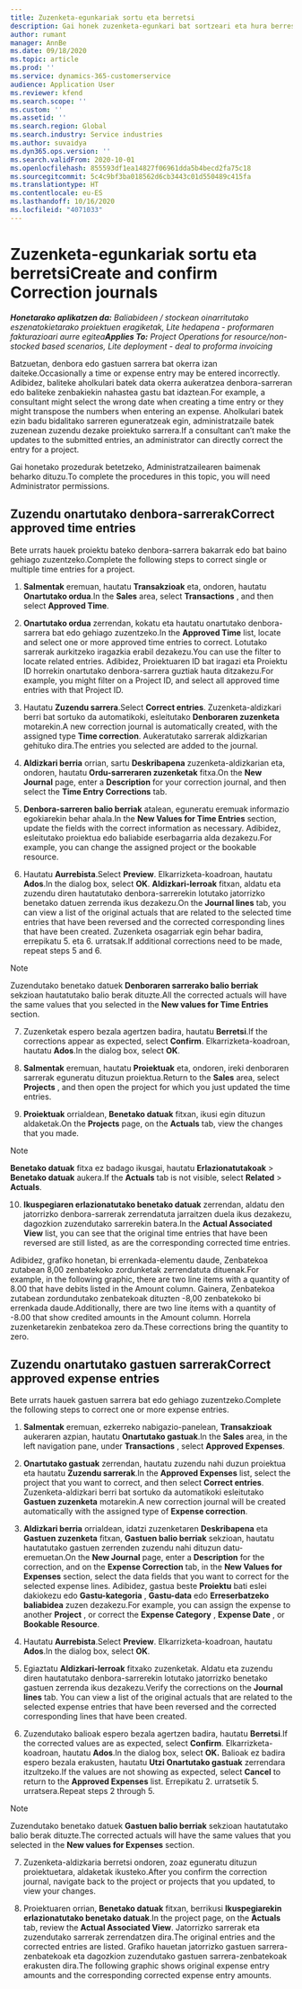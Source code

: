 ```yaml
---
title: Zuzenketa-egunkariak sortu eta berretsi
description: Gai honek zuzenketa-egunkari bat sortzeari eta hura berresteari buruzko informazioa ematen du.
author: rumant
manager: AnnBe
ms.date: 09/18/2020
ms.topic: article
ms.prod: ''
ms.service: dynamics-365-customerservice
audience: Application User
ms.reviewer: kfend
ms.search.scope: ''
ms.custom: ''
ms.assetid: ''
ms.search.region: Global
ms.search.industry: Service industries
ms.author: suvaidya
ms.dyn365.ops.version: ''
ms.search.validFrom: 2020-10-01
ms.openlocfilehash: 855593df1ea14827f06961dda5b4becd2fa75c18
ms.sourcegitcommit: 5c4c9bf3ba018562d6cb3443c01d550489c415fa
ms.translationtype: HT
ms.contentlocale: eu-ES
ms.lasthandoff: 10/16/2020
ms.locfileid: "4071033"
---
```

# <a name="create-and-confirm-correction-journals"></a><span data-ttu-id="e474a-103">Zuzenketa-egunkariak sortu eta berretsi</span><span class="sxs-lookup"><span data-stu-id="e474a-103">Create and confirm Correction journals</span></span>

<span data-ttu-id="e474a-104">_**Honetarako aplikatzen da:** Baliabideen / stockean oinarritutako eszenatokietarako proiektuen eragiketak, Lite hedapena - proformaren fakturazioari aurre egitea_</span><span class="sxs-lookup"><span data-stu-id="e474a-104">_**Applies To:** Project Operations for resource/non-stocked based scenarios, Lite deployment - deal to proforma invoicing_</span></span>

<span data-ttu-id="e474a-105">Batzuetan, denbora edo gastuen sarrera bat okerra izan daiteke.</span><span class="sxs-lookup"><span data-stu-id="e474a-105">Occasionally a time or expense entry may be entered incorrectly.</span></span> <span data-ttu-id="e474a-106">Adibidez, baliteke aholkulari batek data okerra aukeratzea denbora-sarreran edo baliteke zenbakiekin nahastea gastu bat idaztean.</span><span class="sxs-lookup"><span data-stu-id="e474a-106">For example, a consultant might select the wrong date when creating a time entry or they might transpose the numbers when entering an expense.</span></span> <span data-ttu-id="e474a-107">Aholkulari batek ezin badu bidalitako sarreren eguneratzeak egin, administratzaile batek zuzenean zuzendu dezake proiektuko sarrera.</span><span class="sxs-lookup"><span data-stu-id="e474a-107">If a consultant can’t make the updates to the submitted entries, an administrator can directly correct the entry for a project.</span></span>

<span data-ttu-id="e474a-108">Gai honetako prozedurak betetzeko, Administratzailearen baimenak beharko dituzu.</span><span class="sxs-lookup"><span data-stu-id="e474a-108">To complete the procedures in this topic, you will need Administrator permissions.</span></span>

## <a name="correct-approved-time-entries"></a><span data-ttu-id="e474a-109">Zuzendu onartutako denbora-sarrerak</span><span class="sxs-lookup"><span data-stu-id="e474a-109">Correct approved time entries</span></span>     

<span data-ttu-id="e474a-110">Bete urrats hauek proiektu bateko denbora-sarrera bakarrak edo bat baino gehiago zuzentzeko.</span><span class="sxs-lookup"><span data-stu-id="e474a-110">Complete the following steps to correct single or multiple time entries for a project.</span></span>

1. <span data-ttu-id="e474a-111">**Salmentak** eremuan, hautatu **Transakzioak** eta, ondoren, hautatu **Onartutako ordua**.</span><span class="sxs-lookup"><span data-stu-id="e474a-111">In the **Sales** area, select **Transactions** , and then select **Approved Time**.</span></span> 

2. <span data-ttu-id="e474a-112">**Onartutako ordua** zerrendan, kokatu eta hautatu onartutako denbora-sarrera bat edo gehiago zuzentzeko.</span><span class="sxs-lookup"><span data-stu-id="e474a-112">In the **Approved Time** list, locate and select one or more approved time entries to correct.</span></span> <span data-ttu-id="e474a-113">Lotutako sarrerak aurkitzeko iragazkia erabil dezakezu.</span><span class="sxs-lookup"><span data-stu-id="e474a-113">You can use the filter to locate related entries.</span></span> <span data-ttu-id="e474a-114">Adibidez, Proiektuaren ID bat iragazi eta Proiektu ID horrekin onartutako denbora-sarrera guztiak hauta ditzakezu.</span><span class="sxs-lookup"><span data-stu-id="e474a-114">For example, you might filter on a Project ID, and select all approved time entries with that Project ID.</span></span>

3. <span data-ttu-id="e474a-115">Hautatu **Zuzendu sarrera**.</span><span class="sxs-lookup"><span data-stu-id="e474a-115">Select **Correct entries**.</span></span> <span data-ttu-id="e474a-116">Zuzenketa-aldizkari berri bat sortuko da automatikoki, esleitutako **Denboraren zuzenketa** motarekin.</span><span class="sxs-lookup"><span data-stu-id="e474a-116">A new correction journal is automatically created, with the assigned type **Time correction**.</span></span> <span data-ttu-id="e474a-117">Aukeratutako sarrerak aldizkarian gehituko dira.</span><span class="sxs-lookup"><span data-stu-id="e474a-117">The entries you selected are added to the journal.</span></span> 

4. <span data-ttu-id="e474a-118">**Aldizkari berria** orrian, sartu **Deskribapena** zuzenketa-aldizkarian eta, ondoren, hautatu **Ordu-sarreraren zuzenketak** fitxa.</span><span class="sxs-lookup"><span data-stu-id="e474a-118">On the **New Journal** page, enter a **Description** for your correction journal, and then select the **Time Entry Corrections** tab.</span></span>  

5. <span data-ttu-id="e474a-119">**Denbora-sarreren balio berriak** atalean, eguneratu eremuak informazio egokiarekin behar ahala.</span><span class="sxs-lookup"><span data-stu-id="e474a-119">In the **New Values for Time Entries** section, update the fields with the correct information as necessary.</span></span> <span data-ttu-id="e474a-120">Adibidez, esleitutako proiektua edo baliabide eserbagarria alda dezakezu.</span><span class="sxs-lookup"><span data-stu-id="e474a-120">For example, you can change the assigned project or the bookable resource.</span></span>

6. <span data-ttu-id="e474a-121">Hautatu **Aurrebista**.</span><span class="sxs-lookup"><span data-stu-id="e474a-121">Select **Preview**.</span></span> <span data-ttu-id="e474a-122">Elkarrizketa-koadroan, hautatu **Ados**.</span><span class="sxs-lookup"><span data-stu-id="e474a-122">In the dialog box, select **OK**.</span></span> <span data-ttu-id="e474a-123">**Aldizkari-lerroak** fitxan, aldatu eta zuzendu diren hautatutako denbora-sarrerekin lotutako jatorrizko benetako datuen zerrenda ikus dezakezu.</span><span class="sxs-lookup"><span data-stu-id="e474a-123">On the **Journal lines** tab, you can view a list of the original actuals that are related to the selected time entries that have been reversed and the corrected corresponding lines that have been created.</span></span> <span data-ttu-id="e474a-124">Zuzenketa osagarriak egin behar badira, errepikatu 5. eta 6. urratsak.</span><span class="sxs-lookup"><span data-stu-id="e474a-124">If additional corrections need to be made, repeat steps 5 and 6.</span></span> 

> [!NOTE]
> <span data-ttu-id="e474a-125">Zuzendutako benetako datuek **Denboraren sarrerako balio berriak** sekzioan hautatutako balio berak dituzte.</span><span class="sxs-lookup"><span data-stu-id="e474a-125">All the corrected actuals will have the same values that you selected in the **New values for Time Entries** section.</span></span>

7. <span data-ttu-id="e474a-126">Zuzenketak espero bezala agertzen badira, hautatu **Berretsi**.</span><span class="sxs-lookup"><span data-stu-id="e474a-126">If the corrections appear as expected, select **Confirm**.</span></span> <span data-ttu-id="e474a-127">Elkarrizketa-koadroan, hautatu **Ados**.</span><span class="sxs-lookup"><span data-stu-id="e474a-127">In the dialog box, select **OK**.</span></span>

8. <span data-ttu-id="e474a-128">**Salmentak** eremuan, hautatu **Proiektuak** eta, ondoren, ireki denboraren sarrerak eguneratu dituzun proiektua.</span><span class="sxs-lookup"><span data-stu-id="e474a-128">Return to the **Sales** area, select **Projects** , and then open the project for which you just updated the time entries.</span></span> 

9. <span data-ttu-id="e474a-129">**Proiektuak** orrialdean, **Benetako datuak** fitxan, ikusi egin dituzun aldaketak.</span><span class="sxs-lookup"><span data-stu-id="e474a-129">On the **Projects** page, on the **Actuals** tab, view the changes that you made.</span></span> 

> [!NOTE]
> <span data-ttu-id="e474a-130">**Benetako datuak** fitxa ez badago ikusgai, hautatu **Erlazionatutakoak** > **Benetako datuak** aukera.</span><span class="sxs-lookup"><span data-stu-id="e474a-130">If the **Actuals** tab is not visible, select **Related** > **Actuals**.</span></span>  

10. <span data-ttu-id="e474a-131">**Ikuspegiaren erlazionatutako benetako datuak** zerrendan, aldatu den jatorrizko denbora-sarrerak zerrendatuta jarraitzen duela ikus dezakezu, dagozkion zuzendutako sarrerekin batera.</span><span class="sxs-lookup"><span data-stu-id="e474a-131">In the **Actual Associated View** list, you can see that the original time entries that have been reversed are still listed, as are the corresponding corrected time entries.</span></span> 

<span data-ttu-id="e474a-132">Adibidez, grafiko honetan, bi errenkada-elementu daude, Zenbatekoa zutabean 8,00 zenbatekoko zordunketak zerrendatuta dituenak.</span><span class="sxs-lookup"><span data-stu-id="e474a-132">For example, in the following graphic, there are two line items with a quantity of 8.00 that have debits listed in the Amount column.</span></span> <span data-ttu-id="e474a-133">Gainera, Zenbatekoa zutabean zordundutako zenbatekoak dituzten -8,00 zenbatekoko bi errenkada daude.</span><span class="sxs-lookup"><span data-stu-id="e474a-133">Additionally, there are two line items with a quantity of -8.00 that show credited amounts in the Amount column.</span></span> <span data-ttu-id="e474a-134">Horrela zuzenketarekin zenbatekoa zero da.</span><span class="sxs-lookup"><span data-stu-id="e474a-134">These corrections bring the quantity to zero.</span></span>

 
## <a name="correct-approved-expense-entries"></a><span data-ttu-id="e474a-135">Zuzendu onartutako gastuen sarrerak</span><span class="sxs-lookup"><span data-stu-id="e474a-135">Correct approved expense entries</span></span>

<span data-ttu-id="e474a-136">Bete urrats hauek gastuen sarrera bat edo gehiago zuzentzeko.</span><span class="sxs-lookup"><span data-stu-id="e474a-136">Complete the following steps to correct one or more expense entries.</span></span> 

1. <span data-ttu-id="e474a-137">**Salmentak** eremuan, ezkerreko nabigazio-panelean, **Transakzioak** aukeraren azpian, hautatu **Onartutako gastuak**.</span><span class="sxs-lookup"><span data-stu-id="e474a-137">In the **Sales** area, in the left navigation pane, under **Transactions** , select **Approved Expenses**.</span></span>

2. <span data-ttu-id="e474a-138">**Onartutako gastuak** zerrendan, hautatu zuzendu nahi duzun proiektua eta hautatu **Zuzendu sarrerak**.</span><span class="sxs-lookup"><span data-stu-id="e474a-138">In the **Approved Expenses** list, select the project that you want to correct, and then select **Correct entries**.</span></span> <span data-ttu-id="e474a-139">Zuzenketa-aldizkari berri bat sortuko da automatikoki esleitutako **Gastuen zuzenketa** motarekin.</span><span class="sxs-lookup"><span data-stu-id="e474a-139">A new correction journal will be created automatically with the assigned type of **Expense correction**.</span></span> 

3. <span data-ttu-id="e474a-140">**Aldizkari berria** orrialdean, idatzi zuzenketaren **Deskribapena** eta **Gastuen zuzenketa** fitxan, **Gastuen balio berriak** sekzioan, hautatu hautatutako gastuen zerrenden zuzendu nahi dituzun datu-eremuetan.</span><span class="sxs-lookup"><span data-stu-id="e474a-140">On the **New Journal** page, enter a **Description** for the correction, and on the **Expense Correction** tab, in the **New Values for Expenses** section, select the data fields that you want to correct for the selected expense lines.</span></span> <span data-ttu-id="e474a-141">Adibidez, gastua beste **Proiektu** bati eslei dakiokezu edo **Gastu-kategoria** , **Gastu-data** edo **Erreserbatzeko baliabidea** zuzen dezakezu.</span><span class="sxs-lookup"><span data-stu-id="e474a-141">For example, you can assign the expense to another **Project** , or correct the **Expense Category** , **Expense Date** , or **Bookable Resource**.</span></span>

4. <span data-ttu-id="e474a-142">Hautatu **Aurrebista**.</span><span class="sxs-lookup"><span data-stu-id="e474a-142">Select **Preview**.</span></span> <span data-ttu-id="e474a-143">Elkarrizketa-koadroan, hautatu **Ados**.</span><span class="sxs-lookup"><span data-stu-id="e474a-143">In the dialog box, select **OK**.</span></span> 

5. <span data-ttu-id="e474a-144">Egiaztatu **Aldizkari-lerroak** fitxako zuzenketak. Aldatu eta zuzendu diren hautatutako denbora-sarrerekin lotutako jatorrizko benetako gastuen zerrenda ikus dezakezu.</span><span class="sxs-lookup"><span data-stu-id="e474a-144">Verify the corrections on the **Journal lines** tab. You can view a list of the original actuals that are related to the selected expense entries that have been reversed and the corrected corresponding lines that have been created.</span></span>

6. <span data-ttu-id="e474a-145">Zuzendutako balioak espero bezala agertzen badira, hautatu **Berretsi**.</span><span class="sxs-lookup"><span data-stu-id="e474a-145">If the corrected values are as expected, select **Confirm**.</span></span> <span data-ttu-id="e474a-146">Elkarrizketa-koadroan, hautatu **Ados**.</span><span class="sxs-lookup"><span data-stu-id="e474a-146">In the dialog box, select **OK.**</span></span> <span data-ttu-id="e474a-147">Balioak ez badira espero bezala erakusten, hautatu **Utzi** **Onartutako gastuak** zerrendara itzultzeko.</span><span class="sxs-lookup"><span data-stu-id="e474a-147">If the values are not showing as expected, select **Cancel** to return to the **Approved Expenses** list.</span></span> <span data-ttu-id="e474a-148">Errepikatu 2. urratsetik 5. urratsera.</span><span class="sxs-lookup"><span data-stu-id="e474a-148">Repeat steps 2 through 5.</span></span> 

> [!NOTE]
> <span data-ttu-id="e474a-149">Zuzendutako benetako datuek **Gastuen balio berriak** sekzioan hautatutako balio berak dituzte.</span><span class="sxs-lookup"><span data-stu-id="e474a-149">The corrected actuals will have the same values that you selected in the **New values for Expenses** section.</span></span>

7. <span data-ttu-id="e474a-150">Zuzenketa-aldizkaria berretsi ondoren, zoaz eguneratu dituzun proiektuetara, aldaketak ikusteko.</span><span class="sxs-lookup"><span data-stu-id="e474a-150">After you confirm the correction journal, navigate back to the project or projects that you updated, to view your changes.</span></span>  

8. <span data-ttu-id="e474a-151">Proiektuaren orrian, **Benetako datuak** fitxan, berrikusi **Ikuspegiarekin erlazionatutako benetako datuak**.</span><span class="sxs-lookup"><span data-stu-id="e474a-151">In the project page, on the **Actuals** tab, review the **Actual Associated View**.</span></span> <span data-ttu-id="e474a-152">Jatorrizko sarrerak eta zuzendutako sarrerak zerrendatzen dira.</span><span class="sxs-lookup"><span data-stu-id="e474a-152">The original entries and the corrected entries are listed.</span></span> <span data-ttu-id="e474a-153">Grafiko hauetan jatorrizko gastuen sarrera-zenbatekoak eta dagozkion zuzendutako gastuen sarrera-zenbatekoak erakusten dira.</span><span class="sxs-lookup"><span data-stu-id="e474a-153">The following graphic shows original expense entry amounts and the corresponding corrected expense entry amounts.</span></span> 


